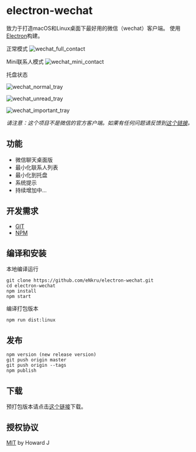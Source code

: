 # electron-wechat
致力于打造macOS和Linux桌面下最好用的微信（wechat）客户端。
使用[Electron](https://electron.atom.io)构建。

正常模式
![wechat_full_contact](https://user-images.githubusercontent.com/13460738/40812895-4c014eba-658c-11e8-95cc-4880519159b2.png)

Mini联系人模式
![wechat_mini_contact](https://user-images.githubusercontent.com/13460738/40812898-4e72c412-658c-11e8-8327-616170035627.png)

托盘状态

![wechat_normal_tray](https://user-images.githubusercontent.com/13460738/40816469-47bb23b6-65a1-11e8-95b8-88b63deea958.png)

![wechat_unread_tray](https://user-images.githubusercontent.com/13460738/40816470-47e8bb0a-65a1-11e8-9639-6d26bdafbe2d.png)

![wechat_important_tray](https://user-images.githubusercontent.com/13460738/40816468-478d812c-65a1-11e8-8116-601e78c61c69.png)

*请注意：这个项目不是微信的官方客户端。如果有任何问题请反馈到[这个链接](https://github.com/eNkru/electron-wechat/issues)。*

## 功能
* 微信聊天桌面版
* 最小化联系人列表
* 最小化到托盘
* 系统提示
* 持续增加中...

## 开发需求
* [GIT](https://git-scm.com/)
* [NPM](https://www.npmjs.com/)

## 编译和安装
本地编译运行
```
git clone https://github.com/eNkru/electron-wechat.git
cd electron-wechat
npm install
npm start
```
编译打包版本
```
npm run dist:linux
```

## 发布
```
npm version (new release version)
git push origin master
git push origin --tags
npm publish
```

## 下载
预打包版本请点击[这个链接](https://github.com/eNkru/electron-wechat/releases)下载。

## 授权协议
[MIT](https://github.com/eNkru/electron-xiami/blob/master/LICENSE) by Howard J

